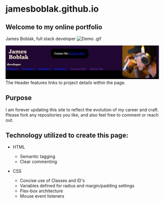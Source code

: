 # jamesboblak.github.io
## Welcome to my online portfolio

James Boblak, full stack developer
![Demo .gif](./images/James-Boblak-Bio_gif3.gif)
<!-- Header image -->
![James Boblak, full stack developer](./images/JamesBoblak_header.png)
The Header features links to project details within the page.

<!-- Statement of purpose -->
## Purpose
I am forever updating this site to reflect the evolution of my career and craft.  Please fork any repositories you like, and also feel free to comment or reach out.

## Technology utilized to create this page:
<!-- HTML Pionts -->
* HTML
    * Semantic tagging
    * Clear commenting

    <!-- CSS Points -->
* CSS
    * Concise use of Classes and ID's
    * Variables defined for radius and margin/padding settings
    * Flex-box architecture
    * Mouse event listeners
